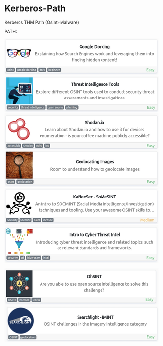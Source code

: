 # Kerberos-Path
Kerberos THM Path (Osint+Malware)

PATH:

  [<img src="images/1.jpg">](https://tryhackme.com/room/googledorking)
  [<img src="images/2.jpg">](https://tryhackme.com/room/threatinteltools)
  [<img src="images/3.jpg">](https://tryhackme.com/room/googledorking)
  [<img src="images/4.jpg">](https://tryhackme.com/room/googledorking)
  [<img src="images/5.jpg">](https://tryhackme.com/room/googledorking)
  [<img src="images/6.jpg">](https://tryhackme.com/room/googledorking)
  
  [<img src="images/7.jpg">](https://tryhackme.com/room/googledorking)
  [<img src="images/8.jpg">](https://tryhackme.com/room/googledorking)
